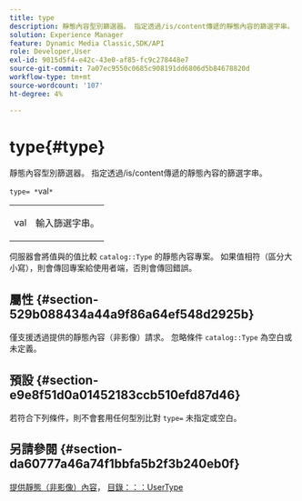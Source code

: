 ```yaml
---
title: type
description: 靜態內容型別篩選器。 指定透過/is/content傳遞的靜態內容的篩選字串。
solution: Experience Manager
feature: Dynamic Media Classic,SDK/API
role: Developer,User
exl-id: 9015d5f4-e42c-43e0-af85-fc9c278448e7
source-git-commit: 7a07ec9550c0685c908191dd6806d5b84678820d
workflow-type: tm+mt
source-wordcount: '107'
ht-degree: 4%

---
```


# type{#type}

靜態內容型別篩選器。 指定透過/is/content傳遞的靜態內容的篩選字串。

`type= *`val`*`

<table id="simpletable_B66354A826434A678F3DBC686A0F1436"> 
 <tr class="strow"> 
  <td class="stentry"> <p><span class="varname"> val</span> </p> </td> 
  <td class="stentry"> <p>輸入篩選字串。 </p></td> 
 </tr> 
</table>

伺服器會將值與的值比較 `catalog::Type` 的靜態內容專案。 如果值相符（區分大小寫），則會傳回專案給使用者端，否則會傳回錯誤。

## 屬性 {#section-529b088434a44a9f86a64ef548d2925b}

僅支援透過提供的靜態內容（非影像）請求。 忽略條件 `catalog::Type` 為空白或未定義。

## 預設 {#section-e9e8f51d0a01452183ccb510efd87d46}

若符合下列條件，則不會套用任何型別比對 `type=` 未指定或空白。

## 另請參閱 {#section-da60777a46a74f1bbfa5b2f3b240eb0f}

[提供靜態（非影像）內容](../../../../../is-api/http-ref/image-serving-api-ref/c-http-protocol-reference/c-syntax-and-features/r-serving-static-non-image-content.md#reference-cbe50e697fdf4c7bbb0084f98b7739da)， [目錄：：：UserType](/help/aem-is-ir-api/is-api/image-catalog/image-serving-api-ref/c-image-catalog-reference/c-image-svg-data-reference/c-image-data-reference/r-usertype-cat.md)
